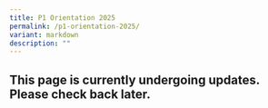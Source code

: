 ```yaml
---
title: P1 Orientation 2025
permalink: /p1-orientation-2025/
variant: markdown
description: ""
---
```

<h2>This page is currently undergoing updates. Please check back later.</h2>